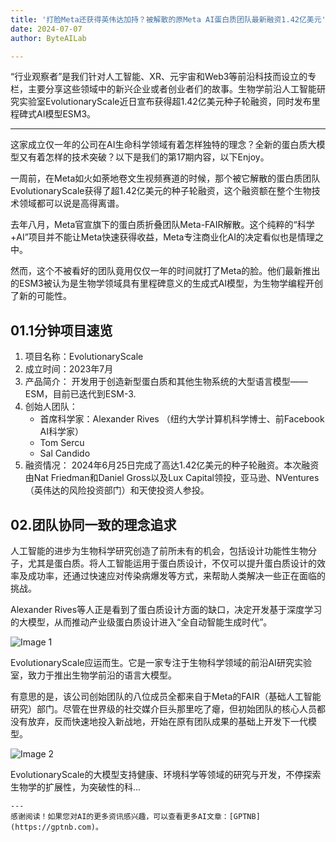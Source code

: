 ```yaml
---
title: '打脸Meta还获得英伟达加持？被解散的原Meta AI蛋白质团队最新融资1.42亿美元'
date: 2024-07-07
author: ByteAILab

---
```


“行业观察者”是我们针对人工智能、XR、元宇宙和Web3等前沿科技而设立的专栏，主要分享这些领域中的新兴企业或者创业者们的故事。生物学前沿人工智能研究实验室EvolutionaryScale近日宣布获得超1.42亿美元种子轮融资，同时发布里程碑式AI模型ESM3。

---
这家成立仅一年的公司在AI生命科学领域有着怎样独特的理念？全新的蛋白质大模型又有着怎样的技术突破？以下是我们的第17期内容，以下Enjoy。

一周前，在Meta如火如荼地卷文生视频赛道的时候，那个被它解散的蛋白质团队EvolutionaryScale获得了超1.42亿美元的种子轮融资，这个融资额在整个生物技术领域都可以说是高得离谱。

去年八月，Meta官宣旗下的蛋白质折叠团队Meta-FAIR解散。这个纯粹的“科学+AI”项目并不能让Meta快速获得收益，Meta专注商业化AI的决定看似也是情理之中。

然而，这个不被看好的团队竟用仅仅一年的时间就打了Meta的脸。他们最新推出的ESM3被认为是生物学领域具有里程碑意义的生成式AI模型，为生物学编程开创了新的可能性。

## 01.1分钟项目速览
1. 项目名称：EvolutionaryScale
2. 成立时间：2023年7月
3. 产品简介：
   开发用于创造新型蛋白质和其他生物系统的大型语言模型——ESM，目前已迭代到ESM-3.
4. 创始人团队：
   - 首席科学家：Alexander Rives （纽约大学计算机科学博士、前Facebook AI科学家）
   - Tom Sercu
   - Sal Candido
5. 融资情况：
   2024年6月25日完成了高达1.42亿美元的种子轮融资。本次融资由Nat Friedman和Daniel Gross以及Lux Capital领投，亚马逊、NVentures（英伟达的风险投资部门）和天使投资人参投。

## 02.团队协同一致的理念追求
人工智能的进步为生物科学研究创造了前所未有的机会，包括设计功能性生物分子，尤其是蛋白质。将人工智能运用于蛋白质设计，不仅可以提升蛋白质设计的效率及成功率，还通过快速应对传染病爆发等方式，来帮助人类解决一些正在面临的挑战。

Alexander Rives等人正是看到了蛋白质设计方面的缺口，决定开发基于深度学习的大模型，从而推动产业级蛋白质设计进入“全自动智能生成时代”。

![Image 1](http://www.jesonc.com/FvbKvbdVv6VW3txKnXIkWqlFEsnn)

EvolutionaryScale应运而生。它是一家专注于生物科学领域的前沿AI研究实验室，致力于推出生物学前沿的语言大模型。

有意思的是，该公司创始团队的八位成员全都来自于Meta的FAIR（基础人工智能研究）部门。尽管在世界级的社交媒介巨头那里吃了瘪，但初始团队的核心人员都没有放弃，反而快速地投入新战地，开始在原有团队成果的基础上开发下一代模型。

![Image 2](http://www.jesonc.com/FlZh2hS5LBjY727Q8qeXGwTuBsDi)

EvolutionaryScale的大模型支持健康、环境科学等领域的研究与开发，不停探索生物学的扩展性，为突破性的科...
```
---
感谢阅读！如果您对AI的更多资讯感兴趣，可以查看更多AI文章：[GPTNB](https://gptnb.com)。